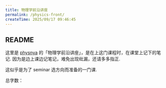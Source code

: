 ```yaml
---
title: 物理学前沿讲座
permalink: /physics-front/
createTime: 2025/09/17 09:46:45
---
```


## README

这里是 [physnya](/) 的「物理学前沿讲座」，是在上这门课程时，在课堂上记下的笔记. 因为是边上课边记笔记，难免出现纰漏，还请多多指正.

这似乎是为了 seminar 选方向而准备的一门课.

总字数：<WordCount type="physics-front" />